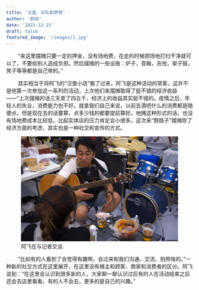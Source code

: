 ```yaml
---
title: '汉堡、乐队和梦想'
author: '郭纯'
date: '2023-12-15'
draft: false
featured_image: '/images/1.jpg'
---
```


&nbsp;&nbsp;&nbsp;&nbsp;&nbsp;&nbsp;&nbsp;&nbsp;“来这里摆摊只要一定的押金，没有场地费，在走的时候把场地打扫干净就可以了，不要给别人造成负担。然后摆摊的一些设施：炉子，音箱，吉他，架子鼓，凳子等等都是自己带的。”

&nbsp;&nbsp;&nbsp;&nbsp;&nbsp;&nbsp;&nbsp;&nbsp;其实相当于将阿飞的“汉堡小店”搬了过来，阿飞是这种活动的常客，这并不是他第一次参加这一系列的活动，上次他们来摆摊取得了挺不错的经济收益——“上次摆摊的话三天卖了四五千，经济上的收益其实挺不错的。疫情之后，年轻人的失业，消费能力也不好。就拿我们自己来说，以前去酒吧什么的消费都是随便点，但是现在去的话要算，点多少钱的都要提前算好。地摊这种形式的话，也没有场地费成本比较低，比起实体店的压力肯定会小很多。这次来“野路子”摆摊除了经济方面的考虑，其实也是一种社交和宣传的方式。

<figure>
    <img src="/images/8.jpg"
         alt="Albuquerque, New Mexico">
    <figcaption>阿飞在与记者交谈.</figcaption>
</figure>


&nbsp;&nbsp;&nbsp;&nbsp;&nbsp;&nbsp;&nbsp;&nbsp;“比如有的人看到了会觉得有趣啊，会过来和我们沟通、交流、拍照啥的。”一种新的社交方式在这里展开，在这里没有摊主和顾客、商家和消费者的区分。阿飞说到：“在这里会认识到很多新的人，大家聊一聊认识过后有的人在活动结束之后还会去店里看看，有的人不会去，更多的是自己的兴趣。”

